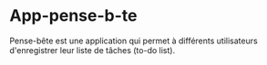 # App-pense-b-te
Pense-bête est une application qui permet à différents utilisateurs d'enregistrer leur liste de tâches (to-do list).
